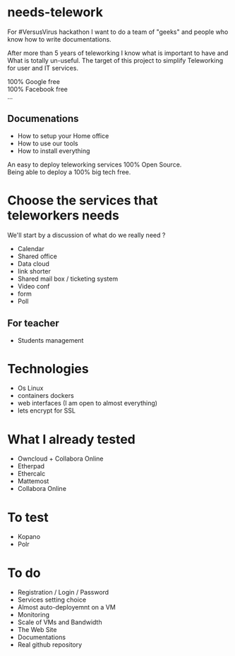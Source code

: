 # needs-telework

For #VersusVirus hackathon I want to do a team of "geeks" and people who know how to write documentations.

After more than 5 years of teleworking I know what is important to have and What is totally un-useful.
The target of this project to simplify Teleworking for user and IT services.

100% Google free</br>
100% Facebook free</br>
...</br>

## Documenations

- How to setup your Home office
- How to use our tools
- How to install everything

An easy to deploy teleworking services 100% Open Source.</br>
Being able to deploy a 100% big tech free.</br>

# Choose the services that teleworkers needs

We'll start by a discussion of what do we really need ?

- Calendar
- Shared office
- Data cloud
- link shorter
- Shared mail box / ticketing system
- Video conf
- form
- Poll

## For teacher

- Students management

# Technologies

- Os Linux
- containers dockers
- web interfaces (I am open to almost everything)
- lets encrypt for SSL

# What I already tested

- Owncloud + Collabora Online
- Etherpad
- Ethercalc
- Mattemost
- Collabora Online

# To test

- Kopano
- Polr

# To do

- Registration / Login / Password
- Services setting choice
- Almost auto-deployemnt on a VM
- Monitoring
- Scale of VMs and Bandwidth
- The Web Site
- Documentations
- Real github repository
